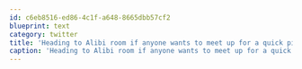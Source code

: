 ```yaml
---
id: c6eb8516-ed86-4c1f-a648-8665dbb57cf2
blueprint: text
category: twitter
title: 'Heading to Alibi room if anyone wants to meet up for a quick pint'
caption: 'Heading to Alibi room if anyone wants to meet up for a quick pint'
---
```

